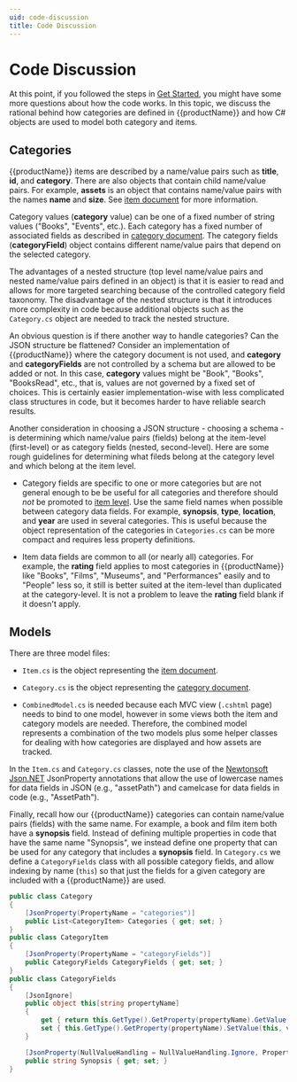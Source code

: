 ```yaml
---
uid: code-discussion
title: Code Discussion
---
```

# Code Discussion

At this point, if you followed the steps in [Get Started][gs], you might have some more questions about how the code works. In this topic, we discuss the rational behind how categories are defined in {{productName}} and how C# objects are used to model both category and items.

## Categories

{{productName}} items are described by a name/value pairs such as **title**, **id**, and **category**. There are also objects that contain child name/value pairs. For example, **assets** is an object that contains name/value pairs with the names **name** and **size**. See [item document][item] for more information.

Category values (**category** value) can be one of a fixed number of string values ("Books", "Events", etc.). Each category has a fixed number of associated fields as described in [category document][cat]. The category fields (**categoryField**) object contains different name/value pairs that depend on the selected category.

The advantages of a nested structure (top level name/value pairs and nested name/value pairs defined in an object) is that it is easier to read and allows for more targeted searching because of the controlled category field taxonomy. The disadvantage of the nested structure is that it introduces more complexity in code because additional objects such as the `Category.cs` object are needed to track the nested structure. 

An obvious question is if there another way to handle categories?  Can the JSON structure be flattened? Consider an implementation of {{productName}} where the category document is not used, and **category** and **categoryFields** are not controlled by a schema but are allowed to be added or not. In this case, **category** values might be "Book", "Books", "BooksRead", etc., that is, values are not governed by a fixed set of choices. This is certainly easier implementation-wise with less complicated class structures in code, but it becomes harder to have reliable search results. 

Another consideration in choosing a JSON structure - choosing a schema - is determining which name/value pairs (fields) belong at the item-level (first-level) or as category fields (nested, second-level). Here are some rough guidelines for determining what fileds belong at the category level and which belong at the item level.

* Category fields are specific to one or more categories but are not general enough to be be useful for all categories and therefore should *not* be promoted to [item level][item]. Use the same field names when possible between category data fields. For example, **synopsis**, **type**, **location**, and **year** are used in several categories. This is useful because the object representation of the categories in `Categories.cs` can be more compact and requires less property definitions.

* Item data fields are common to all (or nearly all) categories. For example, the **rating** field applies to most categories in {{productName}} like "Books", "Films", "Museums", and "Performances" easily and to "People" less so, it still is better suited at the item-level than duplicated at the category-level. It is not a problem to leave the **rating** field blank if it doesn't apply.

## Models

There are three model files: 

* `Item.cs` is the object representing the [item document][item].

* `Category.cs` is the object representing the [category document][cat].

* `CombinedModel.cs` is needed because each MVC view (`.cshtml` page) needs to bind to one model, however in some views both the item and category models are needed. Therefore, the combined model represents a combination of the two models plus some helper classes for dealing with how categories are displayed and how assets are tracked.

In the `Item.cs` and `Category.cs` classes, note the use of the [Newtonsoft Json.NET][newton] JsonProperty annotations that allow the use of lowercase names for data fields in JSON (e.g., "assetPath") and camelcase for data fields in code (e.g., "AssetPath").

Finally, recall how our {{productName}} categories can contain name/value pairs (fields) with the same name. For example, a book and film item both have a **synopsis**  field. Instead of defining multiple properties in code that have the same name "Synopsis", we instead define one property that can be used for any category that includes a **synopsis** field.  In `Category.cs` we define a `CategoryFields` class with all possible category fields, and allow indexing by name (`this`) so that just the fields for a given category are included with a {{productName}} are used.

```C#
public class Category
{
    [JsonProperty(PropertyName = "categories")]
    public List<CategoryItem> Categories { get; set; }
}
public class CategoryItem
{
    [JsonProperty(PropertyName = "categoryFields")]
    public CategoryFields CategoryFields { get; set; }
}
public class CategoryFields
{
    [JsonIgnore]
    public object this[string propertyName]
    {
        get { return this.GetType().GetProperty(propertyName).GetValue(this); }
        set { this.GetType().GetProperty(propertyName).SetValue(this, value); }
    }

    [JsonProperty(NullValueHandling = NullValueHandling.Ignore, PropertyName = "synopsis")]
    public string Synopsis { get; set; }
}
```



[gs]: get-started.md
[item]: item-document.md
[cat]: category-document.md
[blog]: http://blog.travelmarx.com/2017/12/a-personal-information-management-system-introducing-scrapbook.html
[newton]: https://www.newtonsoft.com/json
